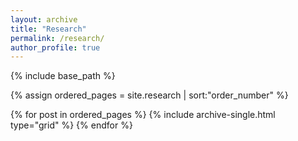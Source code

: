 ```yaml
---
layout: archive
title: "Research"
permalink: /research/
author_profile: true
---
```


{% include base_path %}

{% assign ordered_pages = site.research | sort:"order_number" %}

{% for post in ordered_pages %}
  {% include archive-single.html type="grid" %}
{% endfor %}
